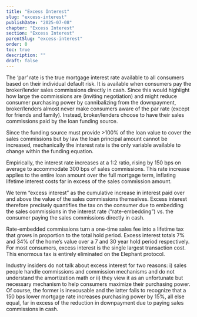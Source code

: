 ```yaml
---
title: "Excess Interest"
slug: "excess-interest"
publishDate: "2025-07-08"
chapter: "Excess Interest"
section: "Excess Interest"
parentSlug: "excess-interest"
order: 0
toc: true
description: ""
draft: false
---
```


The ‘par’ rate is the true mortgage interest rate available to all consumers based on their individual default risk. It is available when consumers pay the broker/lender sales commissions directly in cash. Since this would highlight how large the commissions are (inviting negotiation) and might reduce consumer purchasing power by cannibalizing from the downpayment, broker/lenders almost never make consumers aware of the par rate (except for friends and family). Instead, broker/lenders choose to have their sales commissions paid by the loan funding source.

Since the funding source must provide $>$<!-- -->100% of the loan value to cover the sales commissions but by law the loan principal amount cannot be increased, mechanically the interest rate is the only variable available to change within the funding equation.

Empirically, the interest rate increases at a 1:2 ratio, rising by 150 bps on average to accommodate 300 bps of sales commissions. This rate increase applies to the entire loan amount over the full mortgage term, inflating lifetime interest costs far in excess of the sales commission amount.

We term “excess interest” as the cumulative increase in interest paid over and above the value of the sales commissions themselves. Excess interest therefore precisely quantifies the tax on the consumer due to embedding the sales commissions in the interest rate (“rate-embedding”) vs. the consumer paying the sales commissions directly in cash.

Rate-embedded commissions turn a one-time sales fee into a lifetime tax that grows in proportion to the total hold period. Excess interest totals 7% and 34% of the home’s value over a 7 and 30 year hold period respectively. For most consumers, excess interest is the single largest transaction cost. This enormous tax is entirely eliminated on the Elephant protocol.

Industry insiders do not talk about excess interest for two reasons: i) sales people handle commissions and commission mechanisms and do not understand the amortization math or ii) they view it as an unfortunate but necessary mechanism to help consumers maximize their purchasing power. Of course, the former is inexcusable and the latter fails to recognize that a 150 bps lower mortgage rate increases purchasing power by 15%, all else equal, far in excess of the reduction in downpayment due to paying sales commissions in cash.
